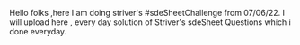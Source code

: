 Hello folks ,here I am doing striver's #sdeSheetChallenge from 07/06/22. I will upload here , every day solution of Striver's sdeSheet Questions which i done everyday.  
